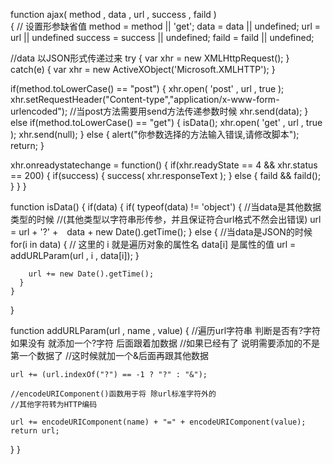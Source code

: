 function ajax( method , data , url , success , faild )   
{
  // 设置形参缺省值
  method = method || 'get';
  data = data || undefined;
  url = url || undefined
  success = success || undefined;
  faild = faild || undefined;
  
  //data 以JSON形式传递过来
  try
  {
    var xhr =  new XMLHttpRequest();
  }
  catch(e)
  {
    var xhr = new ActiveXObject('Microsoft.XMLHTTP');
  }

  if(method.toLowerCase() == "post")
  {
    xhr.open( 'post' , url , true );
    xhr.setRequestHeader("Content-type","application/x-www-form-urlencoded");
    //当post方法需要用send方法传递参数时候
    xhr.send(data);
  }
  else if(method.toLowerCase() == "get")
  {
    isData();
    xhr.open( 'get' , url , true );
    xhr.send(null);
  }
  else
  {
    alert("你参数选择的方法输入错误,请修改脚本");
    return;
  }
  
  xhr.onreadystatechange = function()
  {
    if(xhr.readyState == 4 && xhr.status == 200)
    {
      if(success)
      {
        success( xhr.responseText );
      }
      else
      {
        faild && faild();
      }
    }
  }

  function isData()
  {
    if(data)
    {
      if( typeof(data) != 'object')
      {
        //当data是其他数据类型的时候
        //(其他类型以字符串形传参，并且保证符合url格式不然会出错误)
        url = url + '?' +　data + new Date().getTime();
      }
      else
      {
        //当data是JSON的时候
        for(i in data)
        {
          // 这里的 i 就是遍历对象的属性名 data[i] 是属性的值
          url = addURLParam(url , i , data[i]);
        }

        url += new Date().getTime();
      }  
    }
  }

  function addURLParam(url , name , value)
  {
    //遍历url字符串 判断是否有?字符 如果没有 就添加一个?字符 后面跟着加数据
    //如果已经有了 说明需要添加的不是第一个数据了
    //这时候就加一个&后面再跟其他数据

    url += (url.indexOf("?") == -1 ? "?" : "&");
    
    //encodeURIComponent()函数用于将 除url标准字符外的 
    //其他字符转为HTTP编码
    
    url += encodeURIComponent(name) + "=" + encodeURIComponent(value);
    return url;
  }
}